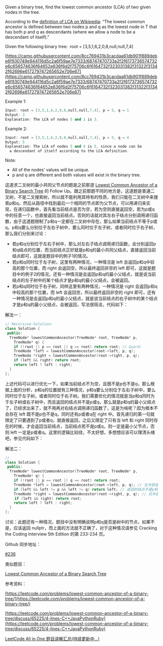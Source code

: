 Given a binary tree, find the lowest common ancestor (LCA) of two given nodes in the tree.

According to the [definition of LCA on Wikipedia](https://en.wikipedia.org/wiki/Lowest_common_ancestor): “The lowest common ancestor is defined between two nodes p and q as the lowest node in T that has both p and q as descendants (where we allow a node to be a descendant of itself).”

Given the following binary tree:  root = [3,5,1,6,2,0,8,null,null,7,4]

[https://camo.githubusercontent.com/8cc769431b3cacdaa61db901f889debe6f930749e944116d5c2a6f59ae7e7333/68747470733a2f2f6173736574732e6c656574636f64652e636f6d2f75706c6f6164732f323031382f31322f31342f62696e617279747265652e706e67](https://camo.githubusercontent.com/8cc769431b3cacdaa61db901f889debe6f930749e944116d5c2a6f59ae7e7333/68747470733a2f2f6173736574732e6c656574636f64652e636f6d2f75706c6f6164732f323031382f31322f31342f62696e617279747265652e706e67)

Example 1:

```cpp
Input: root = [3,5,1,6,2,0,8,null,null,7,4], p = 5, q = 1
Output: 3
Explanation: The LCA of nodes 5 and 1 is 3.
```

Example 2:

```cpp
Input: root = [3,5,1,6,2,0,8,null,null,7,4], p = 5, q = 4
Output: 5
Explanation: The LCA of nodes 5 and 4 is 5, since a node can be
  a descendant of itself according to the LCA definition.
```

Note:

- All of the nodes' values will be unique.
- p and q are different and both values will exist in the binary tree.

这道求二叉树的最小共同父节点的题是之前那道 [Lowest Common Ancestor of a Binary Search Tree](http://www.cnblogs.com/grandyang/p/4640572.html) 的 Follow Up。跟之前那题不同的地方是，这道题是普通二叉树，不是二叉搜索树，所以就不能利用其特有的性质，我们只能在二叉树中来搜索p和q，然后从路径中找到最后一个相同的节点即为父节点，可以用递归来实现，在递归函数中，首先看当前结点是否为空，若为空则直接返回空，若为p或q中的任意一个，也直接返回当前结点。否则的话就对其左右子结点分别调用递归函数，由于这道题限制了p和q一定都在二叉树中存在，那么如果当前结点不等于p或q，p和q要么分别位于左右子树中，要么同时位于左子树，或者同时位于右子树，那么我们分别来讨论：

- 若p和q分别位于左右子树中，那么对左右子结点调用递归函数，会分别返回p和q结点的位置，而当前结点正好就是p和q的最小共同父结点，直接返回当前结点即可，这就是题目中的例子1的情况。
- 若p和q同时位于左子树，这里有两种情况，一种情况是 left 会返回p和q中较高的那个位置，而 right 会返回空，所以最终返回非空的 left 即可，这就是题目中的例子2的情况。还有一种情况是会返回p和q的最小父结点，就是说当前结点的左子树中的某个结点才是p和q的最小父结点，会被返回。
- 若p和q同时位于右子树，同样这里有两种情况，一种情况是 right 会返回p和q中较高的那个位置，而 left 会返回空，所以最终返回非空的 right 即可，还有一种情况是会返回p和q的最小父结点，就是说当前结点的右子树中的某个结点才是p和q的最小父结点，会被返回，写法很简洁，代码如下：

解法一：

```cpp
// Recursive-Solution:
class Solution {
 public:
  TreeNode* lowestCommonAncestor(TreeNode* root, TreeNode* p,
    TreeNode* q) {
    if (!root || p == root || q == root) return root; // Guard:
    TreeNode *left = lowestCommonAncestor(root->left, p, q);
    TreeNode *right = lowestCommonAncestor(root->right, p, q);
    if (left && right) return root;
    return left ? left : right;
  }
};
```

上述代码可以进行优化一下，如果当前结点不为空，且既不是p也不是q，那么根据上面的分析，p和q的位置就有三种情况，p和q要么分别位于左右子树中，要么同时位于左子树，或者同时位于右子树。我们需要优化的情况就是当p和q同时为于左子树或右子树中，而且返回的结点并不是p或q，那么就是p和q的最小父结点了，已经求出来了，就不用再对右结点调用递归函数了，这是为啥呢？因为根本不会存在 left 既不是p也不是q，同时还有p或者q在 right 中。首先递归的第一句就限定了只要遇到了p或者q，就直接返回，之后又限定了只有当 left 和 right 同时存在的时候，才会返回当前结点，当前结点若不是p或q，则一定是最小父节点，否则 left 一定是p或者q。这里的逻辑比较绕，不太好想，多想想应该可以理清头绪吧，参见代码如下：

解法二：

```cpp
// 
class Solution {
 public:
  TreeNode* lowestCommonAncestor(TreeNode* root, TreeNode* p,
    TreeNode* q) {
    if (!root || p == root || q == root) return root;
    TreeNode *left = lowestCommonAncestor(root->left, p, q); // 左半部递归
    if (left && left != p && left != q) return left; // 返回的结点不是p和q 说明已经找到了
    TreeNode *right = lowestCommonAncestor(root->right, p, q); // 右半部递归
　　 if (left && right) return root;
    return left ? left : right;
  }
};
```

讨论：此题还有一种情况，题目中没有明确说明p和q是否是树中的节点，如果不是，应该返回 nullptr，而上面的方法就不正确了，对于这种情况请参见 Cracking the Coding Interview 5th Edition 的第 233-234 页。

Github 同步地址：

[#236](https://github.com/grandyang/leetcode/issues/236)

类似题目：

[Lowest Common Ancestor of a Binary Search Tree](http://www.cnblogs.com/grandyang/p/4640572.html)

参考资料：

[https://leetcode.com/problems/lowest-common-ancestor-of-a-binary-tree/](https://leetcode.com/problems/lowest-common-ancestor-of-a-binary-tree/)

[https://leetcode.com/problems/lowest-common-ancestor-of-a-binary-tree/discuss/65225/4-lines-C++JavaPythonRuby](https://leetcode.com/problems/lowest-common-ancestor-of-a-binary-tree/discuss/65225/4-lines-C++JavaPythonRuby)

[LeetCode All in One 题目讲解汇总(持续更新中...)](http://www.cnblogs.com/grandyang/p/4606334.html)
